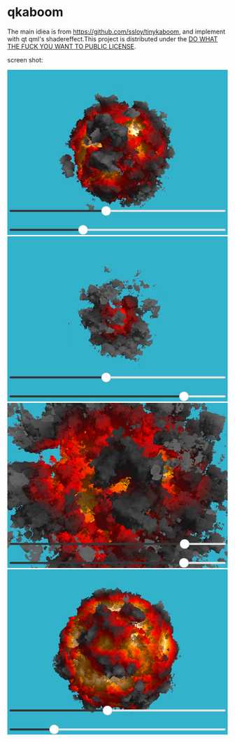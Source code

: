 # qkaboom

The main idiea is from  https://github.com/ssloy/tinykaboom, and implement with qt qml's shadereffect.This project is distributed under the [DO WHAT THE FUCK YOU WANT TO PUBLIC LICENSE](https://en.wikipedia.org/wiki/WTFPL).

screen shot: 

![](screenshot/a.png)
![](screenshot/b.png)
![](screenshot/c.png)
![](screenshot/d.png)